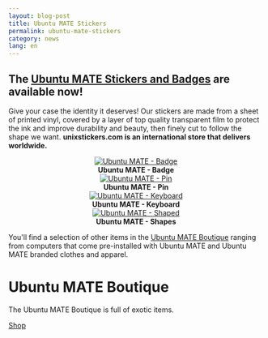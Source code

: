 ```yaml
---
layout: blog-post
title: Ubuntu MATE Stickers
permalink: ubuntu-mate-stickers
category: news
lang: en
---
```


## The [Ubuntu MATE Stickers and Badges](https://ubuntu-mate.boutique) are available now!

Give your case the identity it deserves! Our stickers are made from a sheet of
printed vinyl, covered by a layer of top quality transparent film to protect
the ink and improve durability and beauty, then finely cut to follow the shape
we want. **unixstickers.com is an international store that delivers
worldwide.**

<div class="row">
  <div class="col-lg-4">
    <div class="bs-component" align="center">
        <a href="http://www.unixstickers.com/tag/ubuntumate"><img class="centered" src="https://ubuntu-mate.boutique/images/merch/unixstickers/Ubuntu-MATE-Badge.png" alt="Ubuntu MATE - Badge" /></a>
        <br />
        <b>Ubuntu MATE - Badge</b>
    </div>
  </div>
  <div class="col-lg-4">
    <div class="bs-component" align="center">
        <a href="http://www.unixstickers.com/tag/ubuntumate"><img class="centered" src="https://ubuntu-mate.boutique/images/merch/unixstickers/Ubuntu-MATE-Pin.png" alt="Ubuntu MATE - Pin" /></a>
        <br />
        <b>Ubuntu MATE - Pin</b>
    </div>
  </div>
  <div class="col-lg-4">
    <div class="bs-component" align="center">
        <a href="http://www.unixstickers.com/tag/ubuntumate"><img class="centered" src="https://ubuntu-mate.boutique/images/merch/unixstickers/Ubuntu-MATE-Keyboard.png" alt="Ubuntu MATE - Keyboard" /></a>
        <br />
        <b>Ubuntu MATE - Keyboard</b>
    </div>
  </div>
</div>

<div class="row">
  <div class="col-lg-12">
    <div class="bs-component" align="center">
        <a href="http://www.unixstickers.com/tag/ubuntumate"><img class="centered" src="https://ubuntu-mate.boutique/images/merch/unixstickers/Ubuntu-MATE-Shaped.png" alt="Ubuntu MATE - Shaped" /></a>
        <br />
        <b>Ubuntu MATE - Shapes</b>
    </div>
  </div>
</div>

You'll find a selection of other items in the [Ubuntu MATE
Boutique](https://ubuntu-mate.boutique) ranging from computers that come
pre-installed with Ubuntu MATE and Ubuntu MATE branded clothes and apparel.

<div class="bs-component">
    <div class="jumbotron">
        <h1>Ubuntu MATE Boutique</h1>
        <p>The Ubuntu MATE Boutique is full of exotic items.</p>
        <a href="https://ubuntu-mate.boutique/" class="btn btn-primary btn-lg">Shop</a>
    </div>
</div>
